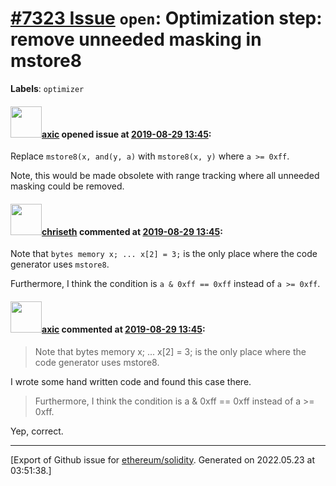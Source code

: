 # [\#7323 Issue](https://github.com/ethereum/solidity/issues/7323) `open`: Optimization step: remove unneeded masking in mstore8
**Labels**: `optimizer`


#### <img src="https://avatars.githubusercontent.com/u/20340?v=4" width="50">[axic](https://github.com/axic) opened issue at [2019-08-29 13:45](https://github.com/ethereum/solidity/issues/7323):

Replace `mstore8(x, and(y, a)` with `mstore8(x, y)` where `a >= 0xff`.

Note, this would be made obsolete with range tracking where all unneeded masking could be removed.

#### <img src="https://avatars.githubusercontent.com/u/9073706?v=4" width="50">[chriseth](https://github.com/chriseth) commented at [2019-08-29 13:45](https://github.com/ethereum/solidity/issues/7323#issuecomment-526193870):

Note that `bytes memory x; ... x[2] = 3;` is the only place where the code generator uses `mstore8`.

Furthermore, I think the condition is `a & 0xff == 0xff` instead of `a >= 0xff`.

#### <img src="https://avatars.githubusercontent.com/u/20340?v=4" width="50">[axic](https://github.com/axic) commented at [2019-08-29 13:45](https://github.com/ethereum/solidity/issues/7323#issuecomment-526199121):

> Note that bytes memory x; ... x[2] = 3; is the only place where the code generator uses mstore8.

I wrote some hand written code and found this case there.

> Furthermore, I think the condition is a & 0xff == 0xff instead of a >= 0xff.

Yep, correct.


-------------------------------------------------------------------------------



[Export of Github issue for [ethereum/solidity](https://github.com/ethereum/solidity). Generated on 2022.05.23 at 03:51:38.]
